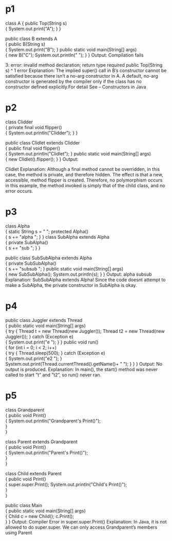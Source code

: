 # p1
class A 
{ 
    public Top(String s)  
    { 
        System.out.print("A"); 
    } 
} 
  
public class B extends A  
{ 
    public B(String s)  
    { 
        System.out.print("B"); 
    } 
    public static void main(String[] args)  
    { 
        new B("C"); 
        System.out.println(" "); 
    } 
} 
Output: Compilation fails

3: error: invalid method declaration; return type required
    public Top(String s) 
           ^
1 error
Explanation: The implied super() call in B’s constructor cannot be satisfied because there isn’t a no-arg constructor 
in A. A default, no-arg constructor is generated by the compiler only 
if the class has no constructor defined explicitly.For detail See – Constructors in Java

# p2
class Clidder  
{ 
    private final void flipper()  
    { 
        System.out.println("Clidder"); 
    } 
} 
  
public class Clidlet extends Clidder  
{ 
    public final void flipper()  
    { 
        System.out.println("Clidlet"); 
    } 
    public static void main(String[] args)  
    { 
        new Clidlet().flipper(); 
    } 
} 
Output:

Clidlet
Explanation: Although a final method cannot be overridden, in this case, the method is private, 
and therefore hidden. The effect is that a new, accessible, method flipper is created. Therefore, 
no polymorphism occurs in this example, 
the method invoked is simply that of the child class, and no error occurs.

# p3
class Alpha  
{ 
    static String s = " "; 
    protected Alpha()  
    { 
        s += "alpha "; 
    } 
} 
class SubAlpha extends Alpha  
{ 
    private SubAlpha()  
    { 
        s += "sub "; 
    } 
} 
  
public class SubSubAlpha extends Alpha  
{ 
    private SubSubAlpha()  
    { 
        s += "subsub "; 
    } 
    public static void main(String[] args)  
    { 
        new SubSubAlpha(); 
        System.out.println(s); 
    } 
} 
Output: alpha subsub
Explanation: SubSubAlpha extends Alpha! Since the code doesnt attempt to make a SubAlpha,
the private constructor in SubAlpha is okay.

# p4
public class Juggler extends Thread  
{ 
    public static void main(String[] args)  
    { 
        try 
        { 
            Thread t = new Thread(new Juggler()); 
            Thread t2 = new Thread(new Juggler()); 
        } 
        catch (Exception e)  
        { 
            System.out.print("e "); 
        } 
    } 
    public void run()  
    { 
        for (int i = 0; i < 2; i++)  
        { 
            try 
            { 
                Thread.sleep(500); 
            } 
            catch (Exception e)  
            { 
                System.out.print("e2 "); 
            } 
            System.out.print(Thread.currentThread().getName()+ " "); 
        } 
    } 
} 
Output: No output is produced.
Explanation: In main(), the start() method was never called to start ”t” and ”t2”, so run() never ran.

# p5 
class Grandparent  
{ 
    public void Print()  
    { 
        System.out.println("Grandparent's Print()");  
    }  
} 
  
class Parent extends Grandparent  
{ 
    public void Print()  
    { 
        System.out.println("Parent's Print()");  
    }  
} 
  
class Child extends Parent  
{ 
    public void Print()    
    { 
        super.super.Print(); 
        System.out.println("Child's Print()");  
    }  
} 
  
public class Main  
{ 
    public static void main(String[] args)  
    { 
        Child c = new Child(); 
        c.Print();  
    } 
} 
Output: Compiler Error in super.super.Print()
Explanation: In Java, it is not allowed to do super.super. We can only access Grandparent’s members using Parent
